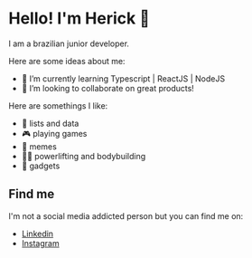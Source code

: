 # Hello! I'm Herick 👋

I am a brazilian junior developer.

Here are some ideas about me:

- 🌱 I’m currently learning Typescript | ReactJS | NodeJS 
- 👯 I’m looking to collaborate on great products!


Here are somethings I like:

- :page_with_curl: lists and data 
- :video_game: playing games 
- :see_no_evil: memes 
- :weight_lifting_man: powerlifting and bodybuilding 
- :iphone: gadgets 

## Find me

I'm not a social media addicted person but you can find me on:

- [Linkedin](https://www.linkedin.com/in/herick-motta-aa2142167/)
- [Instagram](https://www.instagram.com/herick.motta/)

